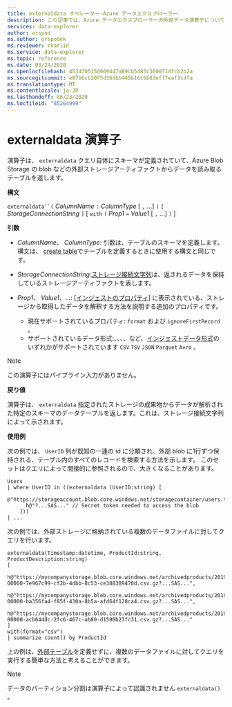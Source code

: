 ```yaml
---
title: externaldata オペレーター-Azure データエクスプローラー
description: この記事では、Azure データエクスプローラーの外部データ演算子について説明します。
services: data-explorer
author: orspod
ms.author: orspodek
ms.reviewer: rkarlin
ms.service: data-explorer
ms.topic: reference
ms.date: 03/24/2020
ms.openlocfilehash: 4534705156669447a89cb5d85c360071dfcb2b2a
ms.sourcegitcommit: e87b6cb2075d36dbb445b16c5b83eff7eaf3cdfa
ms.translationtype: MT
ms.contentlocale: ja-JP
ms.lasthandoff: 06/23/2020
ms.locfileid: "85264999"
---
```

# <a name="externaldata-operator"></a>externaldata 演算子

演算子は、 `externaldata` クエリ自体にスキーマが定義されていて、Azure Blob Storage の blob などの外部ストレージアーティファクトからデータを読み取るテーブルを返します。

**構文**

`externaldata``(` *ColumnName* `:` *ColumnType* [ `,` ...] `)` `[` *StorageConnectionString* `]` [ `with` `(` *Prop1* `=` *Value1* [ `,` ...] `)` ]

**引数**

* *ColumnName*、 *ColumnType*: 引数は、テーブルのスキーマを定義します。
  構文は、 [create table](../management/create-table-command.md)でテーブルを定義するときに使用する構文と同じです。

* *StorageConnectionString*:[ストレージ接続文字列](../api/connection-strings/storage.md)は、返されるデータを保持しているストレージアーティファクトを表します。

* *Prop1*、 *Value1*、...: [[インジェストのプロパティ](../../ingestion-properties.md)] に表示されている、ストレージから取得したデータを解釈する方法を説明する追加のプロパティです。
    * 現在サポートされているプロパティ: `format` および `ignoreFirstRecord` 。
    * サポートされているデータ形式:、、、、など、[インジェストデータ形式](../../ingestion-supported-formats.md)のいずれかがサポートされています `CSV` `TSV` `JSON` `Parquet` `Avro` 。

> [!NOTE]
> この演算子にはパイプライン入力がありません。

**戻り値**

演算子は、 `externaldata` 指定されたストレージの成果物からデータが解析された特定のスキーマのデータテーブルを返します。これは、ストレージ接続文字列によって示されます。

**使用例**

次の例では、 `UserID` 列が既知の一連の id に分類され、外部 blob に1行ずつ保持される、テーブル内のすべてのレコードを検索する方法を示します。
このセットはクエリによって間接的に参照されるので、大きくなることがあります。

```kusto
Users
| where UserID in ((externaldata (UserID:string) [
    @"https://storageaccount.blob.core.windows.net/storagecontainer/users.txt"
      h@"?...SAS..." // Secret token needed to access the blob
    ]))
| ...
```

次の例では、外部ストレージに格納されている複数のデータファイルに対してクエリを行います。

```kusto
externaldata(Timestamp:datetime, ProductId:string, ProductDescription:string)
[
  h@"https://mycompanystorage.blob.core.windows.net/archivedproducts/2019/01/01/part-00000-7e967c99-cf2b-4dbb-8c53-ce388389470d.csv.gz?...SAS...",
  h@"https://mycompanystorage.blob.core.windows.net/archivedproducts/2019/01/02/part-00000-ba356fa4-f85f-430a-8b5a-afd64f128ca4.csv.gz?...SAS...",
  h@"https://mycompanystorage.blob.core.windows.net/archivedproducts/2019/01/03/part-00000-acb644dc-2fc6-467c-ab80-d1590b23fc31.csv.gz?...SAS..."
]
with(format="csv")
| summarize count() by ProductId
```

上の例は、[外部テーブル](schema-entities/externaltables.md)を定義せずに、複数のデータファイルに対してクエリを実行する簡単な方法と考えることができます。

> [!NOTE]
> データのパーティション分割は演算子によって認識されません `externaldata()` 。
